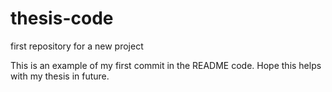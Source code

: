 # thesis-code
first repository for a new project

This is an example of my first commit in the README code. Hope this helps with my thesis in future.
